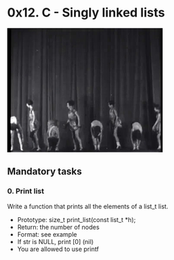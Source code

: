 # 0x12. C - Singly linked lists

<img src="giphy-3.gif">

## Mandatory tasks

### 0. Print list

Write a function that prints all the elements of a list_t list.

* Prototype: size_t print_list(const list_t *h);
* Return: the number of nodes
* Format: see example
* If str is NULL, print [0] (nil)
* You are allowed to use printf